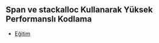 ## Span ve stackalloc Kullanarak Yüksek Performanslı Kodlama

- [Eğitim](https://www.youtube.com/watch?v=35L0_1Ajo8w&list=PLBEMB-Eql15t2u11zT4TzNPmTC04SIWue&index=8)

